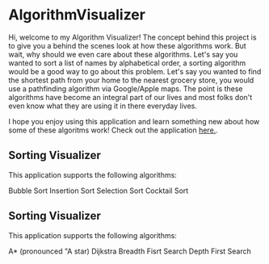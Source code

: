 # AlgorithmVisualizer
Hi, welcome to my Algorithm Visualizer! The concept behind this project is to give you a behind the scenes look at how these algorithms work. But wait, why should we even care about these algorithms. Let's say you wanted to sort a list of names by alphabetical order, a sorting algorithm would be a good way to go about this problem. Let's say you wanted to find the shortest path from your home to the nearest grocery store, you would use a pathfinding algorithm via Google/Apple maps. The point is these algorithms have become an integral part of our lives and most folks don't even know what they are using it in there everyday lives.

I hope you enjoy using this application and learn something new about how some of these algoritms work!
Check out the application [here.](https://noahramdial57.github.io/AlgorithmVisualizer/).

## Sorting Visualizer
This application supports the following algorithms:

Bubble Sort 
Insertion Sort
Selection Sort
Cocktail Sort

## Sorting Visualizer
This application supports the following algorithms:

A* (pronounced "A star)
Dijkstra
Breadth Fisrt Search
Depth First Search

